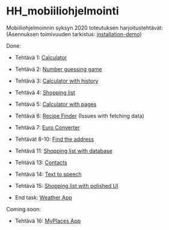 # HH_mobiiliohjelmointi

Mobiiliohjelmoinnin syksyn 2020 toteutuksen harjoitustehtävät:
(Asennuksen toimivuuden tarkistus: [installation-demo](/installation-demo/App.js))

Done:
- Tehtävä 1: [Calculator](/Calculator/App.js)
- Tehtävä 2: [Number guessing game](/Number_guessing_game/App.js)
- Tehtävä 3: [Calculator with history](/Calculator_with_history/App.js)
- Tehtävä 4: [Shopping list](/Shopping_list/App.js)
- Tehtävä 5: [Calculator with pages](/Calculator_with_pages/App.js)
- Tehtävä 6: [Recipe Finder](/Recipe_finder/App.js) (Issues with fetching data)
- Tehtävä 7: [Euro Converter](/Euro_converter/App.js)
- Tehtävät 8-10: [Find the address](/Find_address/App.js)
- Tehtävä 11: [Shopping list with database](/Shopping_list_with_db/App.js)
- Tehtävä 13: [Contacts](/Contacts/App.js)
- Tehtävä 14: [Text to speech](/Text_to_speech/App.js)
- Tehtävä 15: [Shopping list with polished UI](/Shopping_list_with_native_elements/App.js)

- End task: [Weather App](/Weather_app/App.js)

Coming soon:
- Tehtävä 16: [MyPlaces App](/MyPlaces_app/App.js)



